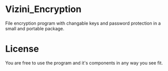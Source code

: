 # Vizini_Encryption
File encryption program with changable keys and password protection in a small and portable package.

# License
You are free to use the program and it's components in any way you see fit.
